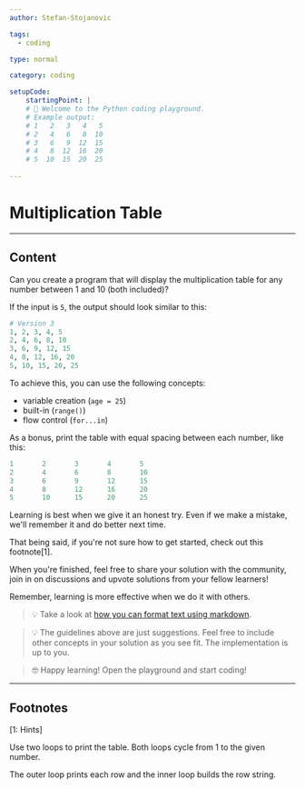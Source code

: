 ```yaml
---
author: Stefan-Stojanovic

tags:
  - coding

type: normal

category: coding

setupCode:
	startingPoint: |
  	# 👋 Welcome to the Python coding playground. 
  	# Example output:
    # 1   2   3   4   5
    # 2   4   6   8  10
    # 3   6   9  12  15
    # 4   8  12  16  20
    # 5  10  15  20  25
    
---
```


# Multiplication Table

---

## Content

Can you create a program that will display the multiplication table for any number between 1 and 10 (both included)?

If the input is `5`, the output should look similar to this:
```python
# Version 3
1, 2, 3, 4, 5
2, 4, 6, 8, 10
3, 6, 9, 12, 15
4, 8, 12, 16, 20
5, 10, 15, 20, 25
```

To achieve this, you can use the following concepts:
- variable creation (`age = 25`)
- built-in (`range()`)
- flow control (`for...in`)

As a bonus, print the table with equal spacing between each number, like this:

```python
1       2       3       4       5
2       4       6       8       10
3       6       9       12      15
4       8       12      16      20
5       10      15      20      25
```

Learning is best when we give it an honest try. Even if we make a mistake, we'll remember it and do better next time.

That being said, if you're not sure how to get started, check out this footnote[1]. 

When you're finished, feel free to share your solution with the community, join in on discussions and upvote solutions from your fellow learners!

Remember, learning is more effective when we do it with others.

> 💡 Take a look at [how you can format text using markdown](https://www.enki.com/glossary/general/markdown-formatting).

> 💡 The guidelines above are just suggestions. Feel free to include other concepts in your solution as you see fit. The implementation is up to you.

> 🤓 Happy learning! Open the playground and start coding!

---

## Footnotes

[1: Hints]

Use two loops to print the table. Both loops cycle from 1 to the given number.

The outer loop prints each row and the inner loop builds the row string.